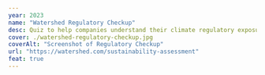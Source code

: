 ```yaml
---
year: 2023
name: "Watershed Regulatory Checkup"
desc: Quiz to help companies understand their climate regulatory exposure.
cover: ./watershed-regulatory-checkup.jpg
coverAlt: "Screenshot of Regulatory Checkup"
url: "https://watershed.com/sustainability-assessment"
feat: true
---
```

